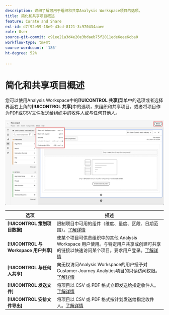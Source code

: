 ```yaml
---
description: 详细了解可用于组织和共享Analysis Workspace项目的选项。
title: 简化和共享项目概述
feature: Curate and Share
exl-id: d7f92e59-18e9-43cd-8121-3c970434aaee
role: User
source-git-commit: c91ee21a3d4e20e3bdaeb75f2011ede6eee6cba0
workflow-type: tm+mt
source-wordcount: '186'
ht-degree: 52%

---
```


# 简化和共享项目概述

您可以使用Analysis Workspace中的&#x200B;**[!UICONTROL 共享]**&#x200B;菜单中的选项或者选择界面右上角的&#x200B;**[!UICONTROL 共享]**&#x200B;中的选项，来组织和共享项目，或者将项目作为PDF或CSV文件发送给组织中的收件人或与任何其他人。

![共享选项](assets/share-options.png)

| 选项 | 描述 |
|---|---|
| **[!UICONTROL 策划项目数据]** | 限制项目中可用的组件（维度、量度、区段、日期范围）。[了解详情](/help/analysis-workspace/curate-share/curate.md) |
| **[!UICONTROL 与 Workspace 用户共享]** | 使某个项目可供贵组织中的其他 Analysis Workspace 用户使用。与特定用户共享或创建可共享的链接以快速访问某个项目。要求用户登录。[了解详情](/help/analysis-workspace/curate-share/share-projects.md) |
| **[!UICONTROL 与任何人共享]** | 向无权访问Analysis Workspace的用户授予对Customer Journey Analytics项目的只读访问权限。 [了解详情](/help/analysis-workspace/curate-share/share-projects.md) |
| **[!UICONTROL 发送文件]** | 将项目以 CSV 或 PDF 格式立即发送给指定收件人。[了解详情](/help/analysis-workspace/export/t-schedule-report.md) |
| **[!UICONTROL 安排文件导出]** | 将项目以 CSV 或 PDF 格式按计划发送给指定收件人。[了解详情](/help/analysis-workspace/export/t-schedule-report.md) |

